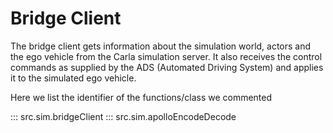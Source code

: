 # Bridge Client

The bridge client gets information about the simulation world, actors and the ego vehicle from the Carla simulation server. It also receives the control commands as supplied by the ADS (Automated Driving System) and applies it to the simulated ego vehicle.


Here we list the identifier of the functions/class we commented

::: src.sim.bridgeClient
::: src.sim.apolloEncodeDecode